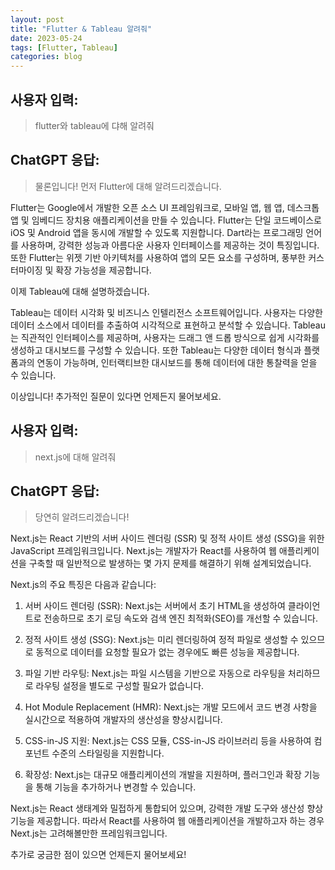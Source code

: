 ```yaml
---
layout: post
title: "Flutter & Tableau 알려줘"
date: 2023-05-24
tags: [Flutter, Tableau]
categories: blog
---
```


## 사용자 입력:
> flutter와 tableau에 댜해 알려줘

## ChatGPT 응답:
> 물론입니다! 먼저 Flutter에 대해 알려드리겠습니다.

Flutter는 Google에서 개발한 오픈 소스 UI 프레임워크로, 모바일 앱, 웹 앱, 데스크톱 앱 및 임베디드 장치용 애플리케이션을 만들 수 있습니다. Flutter는 단일 코드베이스로 iOS 및 Android 앱을 동시에 개발할 수 있도록 지원합니다. Dart라는 프로그래밍 언어를 사용하며, 강력한 성능과 아름다운 사용자 인터페이스를 제공하는 것이 특징입니다. 또한 Flutter는 위젯 기반 아키텍처를 사용하여 앱의 모든 요소를 구성하며, 풍부한 커스터마이징 및 확장 가능성을 제공합니다.

이제 Tableau에 대해 설명하겠습니다.

Tableau는 데이터 시각화 및 비즈니스 인텔리전스 소프트웨어입니다. 사용자는 다양한 데이터 소스에서 데이터를 추출하여 시각적으로 표현하고 분석할 수 있습니다. Tableau는 직관적인 인터페이스를 제공하며, 사용자는 드래그 앤 드롭 방식으로 쉽게 시각화를 생성하고 대시보드를 구성할 수 있습니다. 또한 Tableau는 다양한 데이터 형식과 플랫폼과의 연동이 가능하며, 인터랙티브한 대시보드를 통해 데이터에 대한 통찰력을 얻을 수 있습니다.

이상입니다! 추가적인 질문이 있다면 언제든지 물어보세요.

## 사용자 입력:
> next.js에 대해 알려줘

## ChatGPT 응답:
> 당연히 알려드리겠습니다!

Next.js는 React 기반의 서버 사이드 렌더링 (SSR) 및 정적 사이트 생성 (SSG)을 위한 JavaScript 프레임워크입니다. Next.js는 개발자가 React를 사용하여 웹 애플리케이션을 구축할 때 일반적으로 발생하는 몇 가지 문제를 해결하기 위해 설계되었습니다.

Next.js의 주요 특징은 다음과 같습니다:

1. 서버 사이드 렌더링 (SSR): Next.js는 서버에서 초기 HTML을 생성하여 클라이언트로 전송하므로 초기 로딩 속도와 검색 엔진 최적화(SEO)를 개선할 수 있습니다.

2. 정적 사이트 생성 (SSG): Next.js는 미리 렌더링하여 정적 파일로 생성할 수 있으므로 동적으로 데이터를 요청할 필요가 없는 경우에도 빠른 성능을 제공합니다.

3. 파일 기반 라우팅: Next.js는 파일 시스템을 기반으로 자동으로 라우팅을 처리하므로 라우팅 설정을 별도로 구성할 필요가 없습니다.

4. Hot Module Replacement (HMR): Next.js는 개발 모드에서 코드 변경 사항을 실시간으로 적용하여 개발자의 생산성을 향상시킵니다.

5. CSS-in-JS 지원: Next.js는 CSS 모듈, CSS-in-JS 라이브러리 등을 사용하여 컴포넌트 수준의 스타일링을 지원합니다.

6. 확장성: Next.js는 대규모 애플리케이션의 개발을 지원하며, 플러그인과 확장 기능을 통해 기능을 추가하거나 변경할 수 있습니다.

Next.js는 React 생태계와 밀접하게 통합되어 있으며, 강력한 개발 도구와 생산성 향상 기능을 제공합니다. 따라서 React를 사용하여 웹 애플리케이션을 개발하고자 하는 경우 Next.js는 고려해볼만한 프레임워크입니다.

추가로 궁금한 점이 있으면 언제든지 물어보세요!

